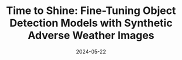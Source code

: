 ---
layout: seminar-post
title: "Time to Shine: Fine-Tuning Object Detection Models with Synthetic Adverse Weather Images"
subtitle: ''
categories: "Computer Vision"
tags: [Object-Detection, Image generation]
date: 2024-05-22
pdf_url: 'https://drive.google.com/file/d/1IeKJDuGIORCs7zPte78SaOooHXGi_sD2/preview'
---